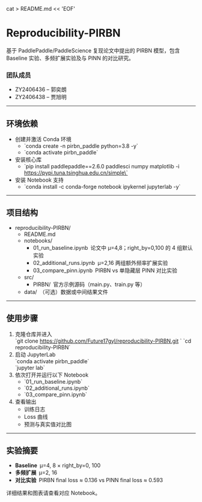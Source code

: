 cat > README.md << 'EOF'
# Reproducibility-PIRBN

基于 PaddlePaddle/PaddleScience 复现论文中提出的 PIRBN 模型，包含 Baseline 实验、多频扩展实验及与 PINN 的对比研究。

### 团队成员
- ZY2406436 – 郭奕朗  
- ZY2406438 – 贾旭明  

---

## 环境依赖

- 创建并激活 Conda 环境  
  - \`conda create -n pirbn_paddle python=3.8 -y\`  
  - \`conda activate pirbn_paddle\`  
- 安装核心库  
  - \`pip install paddlepaddle==2.6.0 paddlesci numpy matplotlib -i https://pypi.tuna.tsinghua.edu.cn/simple\`  
- 安装 Notebook 支持  
  - \`conda install -c conda-forge notebook ipykernel jupyterlab -y\`  

---

## 项目结构

- reproducibility-PIRBN/  
  - README.md  
  - notebooks/  
    - 01_run_baseline.ipynb 论文中 µ=4,8；right_by=0,100 的 4 组默认实验  
    - 02_additional_runs.ipynb µ=2,16 两组额外频率扩展实验  
    - 03_compare_pinn.ipynb PIRBN vs 单隐藏层 PINN 对比实验  
  - src/  
    - PIRBN/ 官方示例源码（main.py、train.py 等）  
  - data/ （可选）数据或中间结果文件  

---

## 使用步骤

1. 克隆仓库并进入  
   \`git clone https://github.com/Future17gyl/reproducibility-PIRBN.git \`
   \`cd reproducibility-PIRBN\`  
2. 启动 JupyterLab  
   \`conda activate pirbn_paddle\`  
   \`jupyter lab\`  
3. 依次打开并运行以下 Notebook  
   - \`01_run_baseline.ipynb\`  
   - \`02_additional_runs.ipynb\`  
   - \`03_compare_pinn.ipynb\`  
4. 查看输出  
   - 训练日志  
   - Loss 曲线  
   - 预测与真实值对比图  

---

## 实验摘要

- **Baseline** µ=4, 8 × right_by=0, 100  
- **多频扩展** µ=2, 16  
- **对比实验** PIRBN final loss ≈ 0.136 vs PINN final loss ≈ 0.593  

详细结果和图表请查看对应 Notebook。